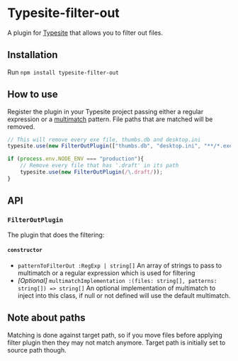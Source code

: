 # Typesite-filter-out

A plugin for [Typesite](https://github.com/EvidentlyCube/typesite) that allows you to filter out files.

## Installation

Run `npm install typesite-filter-out`

## How to use

Register the plugin in your Typesite project passing either a regular expression or a [multimatch](https://github.com/sindresorhus/multimatch) pattern. File paths that are matched will be removed.

```typescript
// This will remove every exe file, thumbs.db and desktop.ini
typesite.use(new FilterOutPlugin(["thumbs.db", "desktop.ini", "**/*.exe"]));

if (process.env.NODE_ENV === "production"){
	// Remove every file that has '.draft' in its path
	typesite.use(new FilterOutPlugin(/\.draft/));    
}
```

## API

### `FilterOutPlugin`
The plugin that does the filtering:

#### `constructor`

 * `patternToFilterOut :RegExp | string[]` An array of strings to pass to multimatch or a regular expression which is used for filtering
 * *\[Optional\]* `multimatchImplementation :(files: string[], patterns: string[]) => string[]` An optional implementation of multimatch to inject into this class, if null or not defined will use the default multimatch.
 
## Note about paths

Matching is done against target path, so if you move files before applying filter plugin then they may not match anymore. Target path is initially set to source path though. 